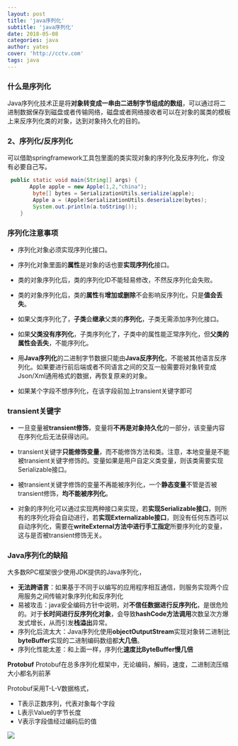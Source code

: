 ```yaml
---
layout: post
title: 'java序列化'
subtitle: 'java序列化'
date: 2018-05-08
categories: java
author: yates
cover: 'http://cctv.com'
tags: java
---
```


### 什么是序列化

Java序列化技术正是将**对象转变成一串由二进制字节组成的数组**，可以通过将二进制数据保存到磁盘或者传输网络，磁盘或者网络接收者可以在对象的属类的模板上来反序列化类的对象，达到对象持久化的目的。

### 2、序列化/反序列化

可以借助springframework工具包里面的类实现对象的序列化及反序列化，你没有必要自己写。

```java
 public static void main(String[] args) {
       Apple apple = new Apple(1,2,"china");
        byte[] bytes = SerializationUtils.serialize(apple);
        Apple a = (Apple)SerializationUtils.deserialize(bytes);
        System.out.println(a.toString());
    }
```

### 序列化注意事项

- 序列化对象必须实现序列化接口。

- 序列化对象里面的**属性**是对象的话也要**实现序列化**接口。

- 类的对象序列化后，类的序列化ID不能轻易修改，不然反序列化会失败。

- 类的对象序列化后，类的**属性**有**增加或删除**不会影响反序列化，只是**值会丢失**。

- 如果父类序列化了，**子类**会**继承**父类的**序列化**，子类无需添加序列化接口。

- 如果**父类没有序列化**，子类序列化了，子类中的属性能正常序列化，但**父类的属性会丢失**，不能序列化。

- 用**Java序列化**的二进制字节数据只能由**Java反序列化**，不能被其他语言反序列化。如果要进行前后端或者不同语言之间的交互一般需要将对象转变成Json/Xml通用格式的数据，再恢复原来的对象。

- 如果某个字段不想序列化，在该字段前加上transient关键字即可

### transient关键字

- 一旦变量被**transient修饰**，变量将**不再是对象持久化**的一部分，该变量内容在序列化后无法获得访问。

- transient关键字**只能修饰变量**，而不能修饰方法和类。注意，本地变量是不能被transient关键字修饰的。变量如果是用户自定义类变量，则该类需要实现Serializable接口。

- 被transient关键字修饰的变量不再能被序列化，一个**静态变量**不管是否被transient修饰，**均不能被序列化**。

- 对象的序列化可以通过实现两种接口来实现，若**实现Serializable接口**，则所有的序列化将会自动进行，若**实现Externalizable接口**，则没有任何东西可以自动序列化，需要在**writeExternal方法中进行手工指定**所要序列化的变量，这与是否被transient修饰无关。

### Java序列化的缺陷

大多数RPC框架很少使用JDK提供的Java序列化，

- **无法跨语言**：如果基于不同于以编写的应用程序相互通信，则服务实现两个应用服务之间传输对象序列化和反序列化
- 易被攻击：java安全编码方针中说明，对**不信任数据进行反序列化**，是很危险的。对于**长时间进行反序列化对象**，会导致**hashCode方法调用**次数呈次方爆发式增长，从而引发**栈溢出**异常。
- 序列化后流太大：Java序列化使用**objectOutputStream**实现对象转二进制比**byteBuffer**实现的二进制编码数组都**大几倍**。
- 序列化性能太差：和上面一样，序列化**速度比ByteBuffer慢几倍**

**Protobuf**
Protobuf在总多序列化框架中，无论编码，解码，速度，二进制流压缩大小都名列前茅

Protobuf采用T-L-V数据格式，

- T表示正数序列，代表对象每个字段
- L表示Value的字节长度
- V表示字段值经过编码后的值


![](https://yatesblog.oss-cn-shenzhen.aliyuncs.com/img/performance/4.png)